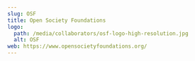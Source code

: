 ```yaml
---
slug: OSF
title: Open Society Foundations
logo:
  path: /media/collaborators/osf-logo-high-resolution.jpg
  alt: OSF
web: https://www.opensocietyfoundations.org/
---
```

